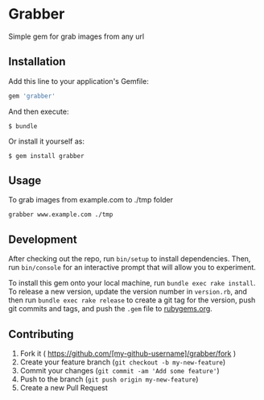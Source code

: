 # Grabber
Simple gem for grab images from any url

## Installation

Add this line to your application's Gemfile:

```ruby
gem 'grabber'
```

And then execute:

    $ bundle

Or install it yourself as:

    $ gem install grabber

## Usage
To grab images from example.com to ./tmp folder

```
grabber www.example.com ./tmp
```

## Development

After checking out the repo, run `bin/setup` to install dependencies. Then, run `bin/console` for an interactive prompt that will allow you to experiment.

To install this gem onto your local machine, run `bundle exec rake install`. To release a new version, update the version number in `version.rb`, and then run `bundle exec rake release` to create a git tag for the version, push git commits and tags, and push the `.gem` file to [rubygems.org](https://rubygems.org).

## Contributing

1. Fork it ( https://github.com/[my-github-username]/grabber/fork )
2. Create your feature branch (`git checkout -b my-new-feature`)
3. Commit your changes (`git commit -am 'Add some feature'`)
4. Push to the branch (`git push origin my-new-feature`)
5. Create a new Pull Request
